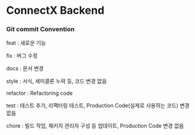 # ConnectX Backend

### **Git commit Convention**

feat : 새로운 기능

fix : 버그 수정

docs : 문서 변경

style : 서식, 세미콜론 누락 등, 코드 변경 없음

refactor : Refactoring code

test : 테스트 추가, 리팩터링 테스트, Production Code(실제로 사용하는 코드) 변경 없음

chore : 빌드 작업, 패키지 관리자 구성 등 업데이트, Production Code 변경 없음 
